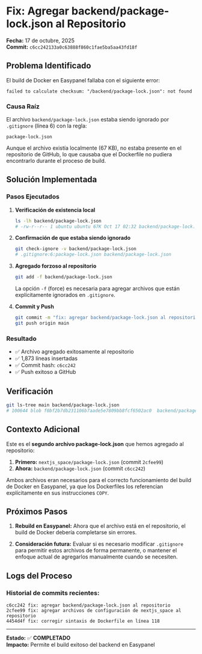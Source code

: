 # Fix: Agregar backend/package-lock.json al Repositorio

**Fecha:** 17 de octubre, 2025  
**Commit:** `c6cc242133a0c63888f860c1fae5ba5aa43fd18f`

## Problema Identificado

El build de Docker en Easypanel fallaba con el siguiente error:

```
failed to calculate checksum: "/backend/package-lock.json": not found
```

### Causa Raíz

El archivo `backend/package-lock.json` estaba siendo ignorado por `.gitignore` (línea 6) con la regla:
```
package-lock.json
```

Aunque el archivo existía localmente (67 KB), no estaba presente en el repositorio de GitHub, lo que causaba que el Dockerfile no pudiera encontrarlo durante el proceso de build.

## Solución Implementada

### Pasos Ejecutados

1. **Verificación de existencia local**
   ```bash
   ls -lh backend/package-lock.json
   # -rw-r--r-- 1 ubuntu ubuntu 67K Oct 17 02:32 backend/package-lock.json
   ```

2. **Confirmación de que estaba siendo ignorado**
   ```bash
   git check-ignore -v backend/package-lock.json
   # .gitignore:6:package-lock.json	backend/package-lock.json
   ```

3. **Agregado forzoso al repositorio**
   ```bash
   git add -f backend/package-lock.json
   ```
   La opción `-f` (force) es necesaria para agregar archivos que están explícitamente ignorados en `.gitignore`.

4. **Commit y Push**
   ```bash
   git commit -m "fix: agregar backend/package-lock.json al repositorio"
   git push origin main
   ```

### Resultado

- ✅ Archivo agregado exitosamente al repositorio
- ✅ 1,873 líneas insertadas
- ✅ Commit hash: `c6cc242`
- ✅ Push exitoso a GitHub

## Verificación

```bash
git ls-tree main backend/package-lock.json
# 100644 blob f0bf2b7db231106b7aade5e7809bb8fcf6502ac0	backend/package-lock.json
```

## Contexto Adicional

Este es el **segundo archivo package-lock.json** que hemos agregado al repositorio:

1. **Primero:** `nextjs_space/package-lock.json` (commit `2cfee99`)
2. **Ahora:** `backend/package-lock.json` (commit `c6cc242`)

Ambos archivos eran necesarios para el correcto funcionamiento del build de Docker en Easypanel, ya que los Dockerfiles los referencian explícitamente en sus instrucciones `COPY`.

## Próximos Pasos

1. **Rebuild en Easypanel:** Ahora que el archivo está en el repositorio, el build de Docker debería completarse sin errores.

2. **Consideración futura:** Evaluar si es necesario modificar `.gitignore` para permitir estos archivos de forma permanente, o mantener el enfoque actual de agregarlos manualmente cuando se necesiten.

## Logs del Proceso

### Historial de commits recientes:
```
c6cc242 fix: agregar backend/package-lock.json al repositorio
2cfee99 fix: agregar archivos de configuración de nextjs_space al repositorio
4454d4f fix: corregir sintaxis de Dockerfile en línea 118
```

---

**Estado:** ✅ **COMPLETADO**  
**Impacto:** Permite el build exitoso del backend en Easypanel
